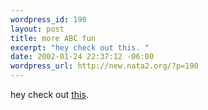 ```yaml
--- 
wordpress_id: 190
layout: post
title: more ABC fun
excerpt: "hey check out this. "
date: 2002-01-24 22:37:12 -06:00
wordpress_url: http://new.nata2.org/?p=190
---
```

hey check out <a href="http://www.blurgraphics.com/new/cartoons/abc.swf">this</a>. 
